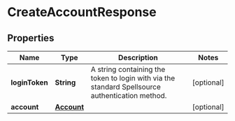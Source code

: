 
# CreateAccountResponse

## Properties
Name | Type | Description | Notes
------------ | ------------- | ------------- | -------------
**loginToken** | **String** | A string containing the token to login with via the standard Spellsource authentication method.  |  [optional]
**account** | [**Account**](Account.md) |  |  [optional]



